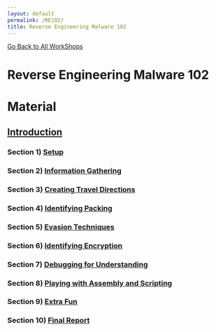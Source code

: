 ```yaml
---
layout: default
permalink: /RE102/
title: Reverse Engineering Malware 102
---
```

[Go Back to All WorkShops](https://securedorg.github.io)

# Reverse Engineering Malware 102 #

# Material #

## [Introduction](https://securedorg.github.io/RE102/intro/) ##

### Section 1) [Setup](#) ###

### Section 2) [Information Gathering](#) ###

### Section 3) [Creating Travel Directions](#) ###

### Section 4) [Identifying Packing](#) ###

### Section 5) [Evasion Techniques](#) ###

### Section 6) [Identifying Encryption](#) ###

### Section 7) [Debugging for Understanding](#) ###

### Section 8) [Playing with Assembly and Scripting](#) ###

### Section 9) [Extra Fun](#) ###

### Section 10) [Final Report](#) ###

